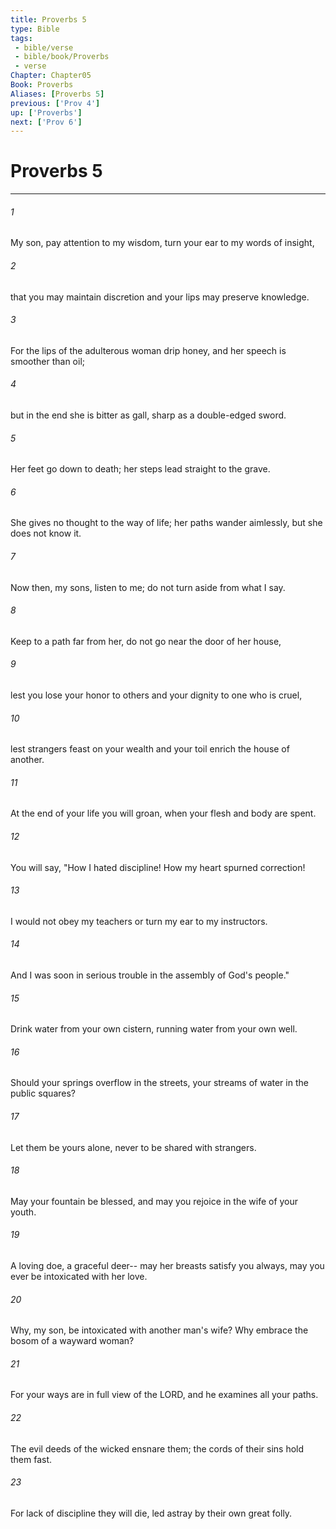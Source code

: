 ```yaml
---
title: Proverbs 5
type: Bible
tags:
 - bible/verse
 - bible/book/Proverbs
 - verse
Chapter: Chapter05
Book: Proverbs
Aliases: [Proverbs 5]
previous: ['Prov 4']
up: ['Proverbs']
next: ['Prov 6']
---
```

# Proverbs 5

***


###### 1 
My son, pay attention to my wisdom, turn your ear to my words of insight, 

###### 2 
that you may maintain discretion and your lips may preserve knowledge. 

###### 3 
For the lips of the adulterous woman drip honey, and her speech is smoother than oil; 

###### 4 
but in the end she is bitter as gall, sharp as a double-edged sword. 

###### 5 
Her feet go down to death; her steps lead straight to the grave. 

###### 6 
She gives no thought to the way of life; her paths wander aimlessly, but she does not know it. 

###### 7 
Now then, my sons, listen to me; do not turn aside from what I say. 

###### 8 
Keep to a path far from her, do not go near the door of her house, 

###### 9 
lest you lose your honor to others and your dignity to one who is cruel, 

###### 10 
lest strangers feast on your wealth and your toil enrich the house of another. 

###### 11 
At the end of your life you will groan, when your flesh and body are spent. 

###### 12 
You will say, "How I hated discipline! How my heart spurned correction! 

###### 13 
I would not obey my teachers or turn my ear to my instructors. 

###### 14 
And I was soon in serious trouble in the assembly of God's people." 

###### 15 
Drink water from your own cistern, running water from your own well. 

###### 16 
Should your springs overflow in the streets, your streams of water in the public squares? 

###### 17 
Let them be yours alone, never to be shared with strangers. 

###### 18 
May your fountain be blessed, and may you rejoice in the wife of your youth. 

###### 19 
A loving doe, a graceful deer-- may her breasts satisfy you always, may you ever be intoxicated with her love. 

###### 20 
Why, my son, be intoxicated with another man's wife? Why embrace the bosom of a wayward woman? 

###### 21 
For your ways are in full view of the LORD, and he examines all your paths. 

###### 22 
The evil deeds of the wicked ensnare them; the cords of their sins hold them fast. 

###### 23 
For lack of discipline they will die, led astray by their own great folly. 
